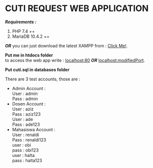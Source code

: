 # CUTI REQUEST WEB APPLICATION

**_Requirements :_** <br />

1. PHP 7.4 ++ <br />
2. MariaDB 10.4.2 ++ <br />

**_OR_** you can just download the latest XAMPP from : [Click Me!](https://sourceforge.net/projects/xampp/files/XAMPP%20Windows/).
<br />

**Put me in htdocs folder**<br />
to access the web app write : [localhost:80](http://localhost/SiPETI) **_OR_** [localhost:modifiedPort](http://localhost:8080/SiPETI).

**Put cuti.sql in databases folder**<br />

There are 3 test accounts, those are : <br />

- Admin Account : <br />
  User : admin <br />
  Pass : admin <br />
- Dosen Account : <br />
  User : aziz <br />
  Pass : aziz123<br />
  User : ade <br />
  Pass : ade123<br />
- Mahasiswa Account : <br />
  User : renaldi <br />
  Pass : renaldi123 <br />
  user : obi <br/>
  pass : obi123 <br/>
  user : halta <br/>
  pass : halta123 <br/>

<br />
